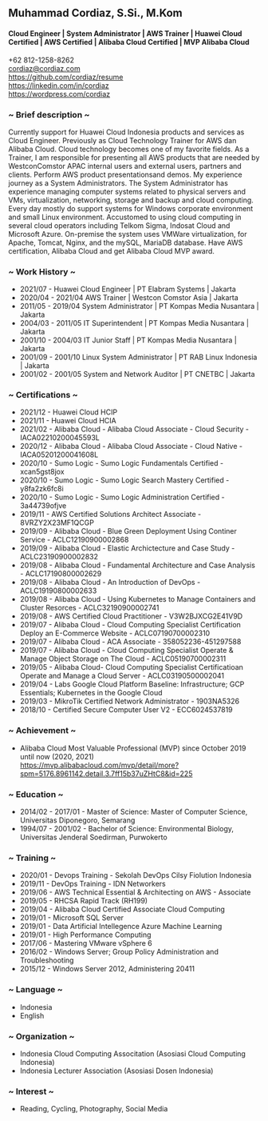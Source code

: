 ## Muhammad Cordiaz, S.Si., M.Kom
#### Cloud Engineer | System Administrator | AWS Trainer | Huawei Cloud Certified | AWS Certified | Alibaba Cloud Certified | MVP Alibaba Cloud

+62 812-1258-8262\
cordiaz@cordiaz.com\
https://github.com/cordiaz/resume     
https://linkedin.com/in/cordiaz   
https://wordpress.com/cordiaz  

### ~ Brief description ~
Currently support for Huawei Cloud Indonesia products and services as Cloud Engineer. Previously as Cloud Technology Trainer for AWS dan Alibaba Cloud. Cloud technology becomes one of my favorite fields. As a Trainer, I am responsible for presenting all AWS products that are needed by WestconComstor APAC internal users and external users, partners and clients. Perform AWS product presentationsand demos. My experience journey as a System Administrators. The System Administrator has experience managing computer systems related to physical servers and VMs, virtualization, networking, storage and backup and cloud computing. Every day mostly do support systems for Windows corporate environment and small Linux environment. Accustomed to using cloud computing in several cloud operators including Telkom Sigma, Indosat Cloud and Microsoft Azure. On-premise the system uses VMWare virtualization, for Apache, Tomcat, Nginx, and the mySQL, MariaDB database. Have AWS certification, Alibaba Cloud and get Alibaba Cloud MVP award.

### ~ Work History ~
- 2021/07 - Huawei Cloud Engineer | PT Elabram Systems | Jakarta
- 2020/04 - 2021/04 AWS Trainer | Westcon Comstor Asia | Jakarta
- 2011/05 - 2019/04 System Administrator | PT Kompas Media Nusantara | Jakarta
- 2004/03 - 2011/05 IT Superintendent | PT Kompas Media Nusantara | Jakarta
- 2001/10 - 2004/03 IT Junior Staff | PT Kompas Media Nusantara | Jakarta
- 2001/09 - 2001/10 Linux System Administrator | PT RAB Linux Indonesia | Jakarta
- 2001/02 - 2001/05 System and Network Auditor | PT CNETBC | Jakarta

### ~ Certifications ~
- 2021/12 - Huawei Cloud HCIP
- 2021/11 - Huawei Cloud HCIA
- 2021/02 - Alibaba Cloud - Alibaba Cloud Associate - Cloud Security - IACA02210200045593L
- 2020/12 - Alibaba Cloud - Alibaba Cloud Associate - Cloud Native - IACA05201200041608L
- 2020/10 - Sumo Logic - Sumo Logic Fundamentals Certified - xcan5gst8jox
- 2020/10 - Sumo Logic - Sumo Logic Search Mastery Certified - y8fa2zk6fc8i
- 2020/10 - Sumo Logic - Sumo Logic Administration Certified - 3a44739ofjve
- 2019/11 - AWS Certified Solutions Architect Associate - 8VRZY2X23MF1QCGP
- 2019/09 - Alibaba Cloud - Blue Green Deployment Using Continer Service - ACLC12190900002868
- 2019/09 - Alibaba Cloud - Elastic Archictecture and Case Study - ACLC23190900002832
- 2019/08 - Alibaba Cloud - Fundamental Architecture and Case Analysis - ACLC17190800002629
- 2019/08 - Alibaba Cloud - An Introduction of DevOps - ACLC19190800002633
- 2019/08 - Alibaba Cloud - Using Kubernetes to Manage Containers and Cluster Resorces - ACLC32190900002741
- 2019/08 - AWS Certified Cloud Practitioner - V3W2BJXCG2E41V9D
- 2019/07 - Alibaba Cloud - Cloud Computing Specialist Certification Deploy an E-Commerce Website - ACLC07190700002310
- 2019/07 - Alibaba Cloud - ACA Associate - 358052236-451297588
- 2019/07 - Alibaba Cloud - Cloud Computing Specialist Operate & Manage Object Storage on The Cloud - ACLC05190700002311
- 2019/05 - Alibaba Cloud- Cloud Computing Specialist Certificatioan Operate and Manage a Cloud Server - ACLC03190500002041
- 2019/04 - Labs Google Cloud Platform Baseline: Infrastructure; GCP Essentials; Kubernetes in the Google Cloud
- 2019/03 - MikroTik Certified Network Administrator - 1903NA5326
- 2018/10 - Certified Secure Computer User V2 - ECC6024537819

### ~ Achievement ~
- Alibaba Cloud Most Valuable Professional (MVP) since October 2019 until now (2020, 2021)  
https://mvp.alibabacloud.com/mvp/detail/more?spm=5176.8961142.detail.3.7ff15b37uZHtC8&id=225

### ~ Education ~
- 2014/02 - 2017/01 - Master of Science: Master of Computer Science, Universitas Diponegoro, Semarang
- 1994/07 - 2001/02 - Bachelor of Science: Environmental Biology, Universitas Jenderal Soedirman, Purwokerto

### ~ Training ~
- 2020/01 - Devops Training - Sekolah DevOps Cilsy Fiolution Indonesia
- 2019/11 - DevOps Training - IDN Networkers
- 2019/06 - AWS Technical Essential & Architecting on AWS - Associate
- 2019/05 - RHCSA Rapid Track (RH199)
- 2019/04 - Alibaba Cloud Certified Associate Cloud Computing
- 2019/01 - Microsoft SQL Server
- 2019/01 - Data Artificial Intellegence Azure Machine Learning
- 2019/01 - High Performance Computing
- 2017/06 - Mastering VMware vSphere 6
- 2016/02 - Windows Server; Group Policy Administration and Troubleshooting
- 2015/12 - Windows Server 2012, Administering 20411

### ~ Language ~
- Indonesia  
- English  

### ~ Organization ~
- Indonesia Cloud Computing Associtation (Asosiasi Cloud Computing Indonesia)
- Indonesia Lecturer Association (Asosiasi Dosen Indonesia)

### ~ Interest ~
- Reading, Cycling, Photography, Social Media
